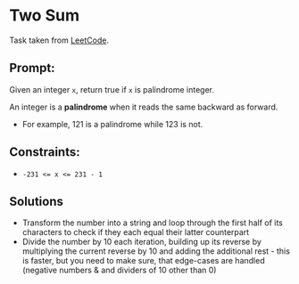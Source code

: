 # Two Sum

Task taken from [LeetCode](https://leetcode.com/problems/palindrome-number/).

## Prompt:

Given an integer `x`, return true if `x` is palindrome integer.

An integer is a **palindrome** when it reads the same backward as forward.

-   For example, 121 is a palindrome while 123 is not.

## Constraints:

-   `-231 <= x <= 231 - 1`

## Solutions

-   Transform the number into a string and loop through the first half of its characters to check if they each equal their latter counterpart
-   Divide the number by 10 each iteration, building up its reverse by multiplying the current reverse by 10 and adding the additional rest - this is faster, but you need to make sure, that edge-cases are handled (negative numbers & and dividers of 10 other than 0)
